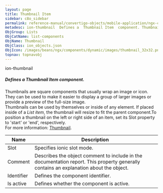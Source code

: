 ```yaml
---
layout: page
title: Thumbnail Item
sidebar: c8o_sidebar
permalink: reference-manual/convertigo-objects/mobile-application/ngx-components/list-components/thumbnail-item/
metadesc: ion-thumbnail  Defines a  Thumbnail Item  component. Thumbnails are square components that usually wrap an image or icon. They can be used to make it 
ObjGroup: Lists
ObjCatName: list-components
ObjName: Thumbnail
ObjClass: ion_objects.json
ObjIcon: /images/beans/ngx/components/dynamic/images/thumbnail_32x32.png
topnav: topnavobj
---
```

ion-thumbnail<br/>

##### Defines a <i>Thumbnail Item</i> component.<br/>
Thumbnails are square components that usually wrap an image or icon. They can be used to make it easier to display a group of larger images or provide a preview of the full-size image.<br/>
Thumbnails can be used by themselves or inside of any element. If placed inside of a <i>List item</i>, the thumbnail will resize to fit the parent component.To position a thumbnail on the left or right side of an item, set its Slot property to 'start' or 'end', respectively.<br/>
 For more information: <a href='https://ionic-docs-o31kiyk8l-ionic1.vercel.app/docs/api/thumbnail'>Thumbnail</a>.

Name | Description 
--- | ---
Slot | Specifies ionic slot mode.
Comment | Describes the object comment to include in the documentation report.  This property generally contains an explanation about the object. 
Identifier | Defines the component identifier.  
Is active | Defines whether the component is active. 

